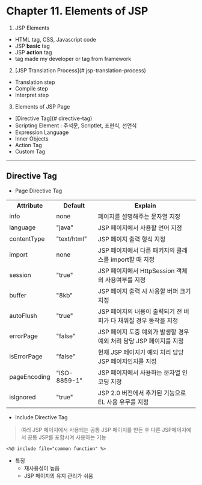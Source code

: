 # Chapter 11. Elements of JSP

1. JSP Elements
- HTML tag, CSS, Javascript code
- JSP <b>basic</b> tag
- JSP <b>action</b> tag
- tag made my developer or tag from framework


2. [JSP Translation Process](# jsp-translation-process)
  - Translation step
  - Compile step
  - Interpret step


3. Elements of JSP Page
- [Directive Tag](# directive-tag)
- Scripting Element : 주석문, Scriptlet, 표현식, 선언식
- Expression Language
- Inner Objects
- Action Tag
- Custom Tag

<hr>

## Directive Tag
- Page Directive Tag
<table>
    <tr>
        <th>Attribute</th>
        <th>Default</th>
        <th>Explain</th>
    </tr>
    <tr>
        <td>info</td>
        <td>none</td>
        <td>페이지를 설명해주는 문자열 지정</td>
    </tr>
    <tr>
        <td>language</td>
        <td>"java"</td>
        <td>JSP 페이지에서 사용할 언어 지정</td>
    </tr>
    <tr>
        <td>contentType</td>
        <td>"text/html"</td>
        <td>JSP 페이지 출력 형식 지정</td>
    </tr>
    <tr>
        <td>import</td>
        <td>none</td>
        <td>JSP 페이지에서 다른 패키지의 클래스를 import할 때 지정</td>
    </tr>
    <tr>
        <td>session</td>
        <td>"true"</td>
        <td>JSP 페이지에서 HttpSession 객체의 사용여부를 지정</td>
    </tr>
    <tr>
        <td>buffer</td>
        <td>"8kb"</td>
        <td>JSP 페이지 출력 시 사용할 버퍼 크기 지정</td>
    </tr>
    <tr>
        <td>autoFlush</td>
        <td>"true"</td>
        <td>JSP 페이지의 내용이 출력되기 전 버퍼가 다 채워질 경우 동작을 지정</td>
    </tr>
    <tr>
        <td>errorPage</td>
        <td>"false"</td>
        <td>JSP 페이지 도중 예외가 발생할 경우 예외 처리 담당 JSP 페이지를 지정</td>
    </tr>
    <tr>
        <td>isErrorPage</td>
        <td>"false"</td>
        <td>현재 JSP 페이지가 예외 처리 담당 JSP 페이지인지를 지정</td>
    </tr>
    <tr>
        <td>pageEncoding</td>
        <td>"ISO-8859-1"</td>
        <td>JSP 페이지에서 사용하는 문자열 인코딩 지정</td>
    </tr>
    <tr>
        <td>isIgnored</td>
        <td>"true"</td>
        <td>JSP 2.0 버전에서 추가된 기능으로 EL 사용 유무를 지정</td>
    </tr>
</table>

- Include Directive Tag
> 여러 JSP 페이지에서 사용되는 공통 JSP 페이지를 만든 후 다른 JSP페이지에서 공통 JSP를 포함시켜 사용하는 기능

<pre><code><%@ include file="common function" %></code></pre>
- 특징
  - 재사용성이 높음
  - JSP 페이지의 유지 관리가 쉬움









